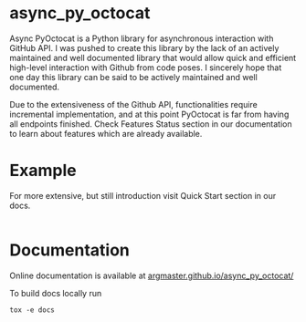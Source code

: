 # async_py_octocat

Async PyOctocat is a Python library for asynchronous interaction with GitHub
API. I was pushed to create this library by the lack of an actively maintained
and well documented library that would allow quick and efficient high-level
interaction with Github from code poses. I sincerely hope that one day this
library can be said to be actively maintained and well documented.

Due to the extensiveness of the Github API, functionalities require incremental
implementation, and at this point PyOctocat is far from having all endpoints
finished. Check Features Status section in our documentation to learn about
features which are already available.

# Example

For more extensive, but still introduction visit Quick Start section in our
docs.

```

```

# Documentation

Online documentation is available at
[argmaster.github.io/async_py_octocat/](https://argmaster.github.io/async_py_octocat/)

To build docs locally run

```
tox -e docs
```
